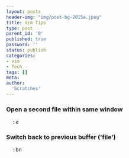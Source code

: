 ```yaml
---
layout: posts
header-img: "img/post-bg-2015a.jpeg"
title: Vim Tips
type: post
parent_id: '0'
published: true
password: ''
status: publish
categories:
- vim
- Tech
tags: []
meta:
author:
  'Scratches'
---
```

### Open a second file within same window
<pre>
  <ESC>:e <filename>
</pre>

### Switch __back__ to previous buffer ('file')
<pre>
  <ESC>:bn
</pre>
